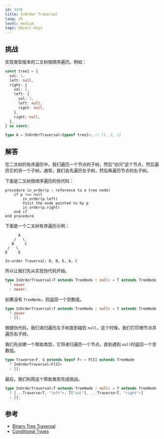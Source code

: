 ```yaml
---
id: 3376
title: InOrder Traversal
lang: zh
level: medium
tags: object-keys
---
```


## 挑战

实现类型版本的二叉树按顺序遍历。例如：

```typescript
const tree1 = {
  val: 1,
  left: null,
  right: {
    val: 2,
    left: {
      val: 3,
      left: null,
      right: null,
    },
    right: null,
  },
} as const;

type A = InOrderTraversal<typeof tree1>; // [1, 3, 2]
```

## 解答

在二叉树的有序遍历中，我们遍历一个节点的子树，然后“访问”这个节点，然后遍历它的另一个子树。通常，我们会先遍历左子树，然后再遍历节点的右子树。

下面是二叉树按顺序遍历的伪代码：

```text
procedure in_order(p : reference to a tree node)
    if p !== null
        in_order(p.left)
        Visit the node pointed to by p
        in_order(p.right)
    end if
end procedure
```

下面是一个二叉树有序遍历示例：

```text
      A
    /   \
   B     C
 /   \
D     E

In-order Traversal: D, B, E, A, C
```

所以让我们先从实现伪代码开始。

```ts
type InOrderTraversal<T extends TreeNode | null> = T extends TreeNode
  ? never
  : never;
```

如果没有 `TreeNode`，则返回一个空数组。

```ts
type InOrderTraversal<T extends TreeNode | null> = T extends TreeNode
  ? never
  : [];
```

根据伪代码，我们递归遍历左子树直到碰到 `null`，这个时候，我们打印根节点并遍历右子树。

我们先创建一个帮助类型，它将递归遍历一个节点，直到遇到 `null`时返回一个空数组。

```ts
type Traverse<F, S extends keyof F> = F[S] extends TreeNode
  ? InOrderTraversal<F[S]>
  : [];
```

最后，我们利用这个帮助类型完成挑战。

```ts
type InOrderTraversal<T extends TreeNode | null> = T extends TreeNode
  ? [...Traverse<T, "left">, T["val"], ...Traverse<T, "right">]
  : [];
```

## 参考

- [Binary Tree Traversal](https://www.geeksforgeeks.org/tree-traversals-inorder-preorder-and-postorder/)
- [Conditional Types](https://www.typescriptlang.org/docs/handbook/2/conditional-types.html)

